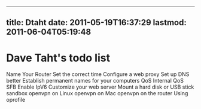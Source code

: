 
---
title: Dtaht
date: 2011-05-19T16:37:29
lastmod: 2011-06-04T05:19:48
---
Dave Taht's todo list
=====================

<link>Name Your Router</link>

<link>Set the correct time</link>

<link>Configure a web proxy</link>

<link>Set up DNS better</link>

<link>Establish permanent names for your computers</link>

<link>QoS</link>

<link>Internal QoS</link>

<link>SFB</link>

<link>Enable IpV6</link>

<link>Customize your web server</link>

<link>Mount a hard disk or USB stick</link>

<link>sandbox</link>

<link>openvpn on Linux</link>

<link>openvpn on Mac</link>

<link>openvpn on the router</link>

<link>Using oprofile</link>
